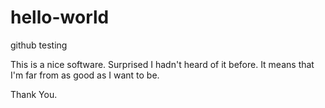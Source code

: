 # hello-world
 github testing
 
This is a nice software. Surprised I hadn't heard of it before.
It means that I'm far from as good as I want to be.

Thank You.
